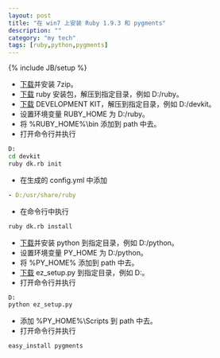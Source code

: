 ```yaml
---
layout: post
title: "在 win7 上安装 Ruby 1.9.3 和 pygments"
description: ""
category: "my tech" 
tags: [ruby,python,pygments]
---
```

{% include JB/setup %}

* [下载](http://www.7-zip.org/download.html)并安装 7zip。
* [下载](http://rubyforge.org/frs/download.php/76953/ruby-1.9.3-p429-i386-mingw32.7z) ruby 安装包，解压到指定目录，例如 D:/ruby。
* [下载](https://github.com/downloads/oneclick/rubyinstaller/DevKit-tdm-32-4.5.2-20111229-1559-sfx.exe) DEVELOPMENT KIT，解压到指定目录，例如 D:/devkit。
* 设置环境变量 RUBY_HOME 为 D:/ruby。
* 将 %RUBY_HOME%\bin 添加到 path 中去。
* 打开命令行并执行

```bat
D:
cd devkit
ruby dk.rb init
```
* 在生成的 config.yml 中添加

```yaml
- D:/usr/share/ruby
```
* 在命令行中执行

```bat
ruby dk.rb install
```
* [下载](http://www.python.org/ftp/python/2.7.5/python-2.7.5.msi)并安装 python 到指定目录，例如 D:/python。
* 设置环境变量 PY_HOME 为 D:/python。
* 将 %PY_HOME% 添加到 path 中去。
* [下载](http://peak.telecommunity.com/dist/ez_setup.py) ez_setup.py 到指定目录，例如 D:。
* 打开命令行并执行

```bat
D:
python ez_setup.py
```
* 添加 %PY_HOME%\Scripts 到 path 中去。
* 打开命令行并执行

```bat
easy_install pygments
```